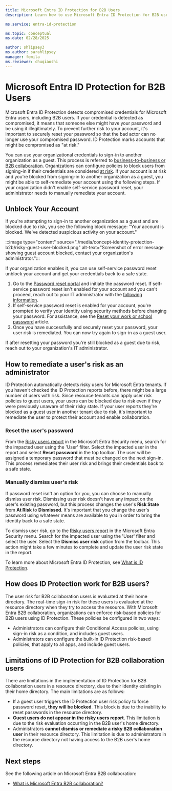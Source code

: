 ```yaml
---
title: Microsoft Entra ID Protection for B2B Users
description: Learn how to use Microsoft Entra ID Protection for B2B users to secure your organization. Discover benefits and steps to unblock accounts.

ms.service: entra-id-protection

ms.topic: conceptual
ms.date: 02/28/2025

author: shlipsey3
ms.author: sarahlipsey
manager: femila
ms.reviewer: chuqiaoshi
---
```

# Microsoft Entra ID Protection for B2B Users

Microsoft Entra ID Protection detects compromised credentials for Microsoft Entra users, including B2B users. If your credential is detected as compromised, it means that someone else might have your password and be using it illegitimately. To prevent further risk to your account, it's important to securely reset your password so that the bad actor can no longer use your compromised password. ID Protection marks accounts that might be compromised as "at risk."

You can use your organizational credentials to sign-in to another organization as a guest. This process is referred to [business-to-business or B2B collaboration](~/external-id/what-is-b2b.md). Organizations can configure policies to block users from signing-in if their credentials are considered [at risk](concept-identity-protection-risks.md). If your account is at risk and you're blocked from signing-in to another organization as a guest, you might be able to self-remediate your account using the following steps. If your organization didn't enable self-service password reset, your administrator needs to manually remediate your account.

## Unblock Your Account

If you're attempting to sign-in to another organization as a guest and are blocked due to risk, you see the following block message: "Your account is blocked. We've detected suspicious activity on your account." 

:::image type="content" source="./media/concept-identity-protection-b2b/risky-guest-user-blocked.png" alt-text="Screenshot of error message showing guest account blocked, contact your organization's administrator.":::

If your organization enables it, you can use self-service password reset unblock your account and get your credentials back to a safe state.
1. Go to the [Password reset portal](https://passwordreset.microsoftonline.com/) and initiate the password reset. If self-service password reset isn't enabled for your account and you can't proceed, reach out to your IT administrator with the [following information](#how-to-remediate-a-users-risk-as-an-administrator).
1. If self-service password reset is enabled for your account, you're prompted to verify your identity using security methods before changing your password. For assistance, see the [Reset your work or school password](https://support.microsoft.com/account-billing/reset-your-work-or-school-password-using-security-info-23dde81f-08bb-4776-ba72-e6b72b9dda9e) article.
1. Once you have successfully and securely reset your password, your user risk is remediated. You can now try again to sign-in as a guest user.

If after resetting your password you're still blocked as a guest due to risk, reach out to your organization's IT administrator.

## How to remediate a user's risk as an administrator

ID Protection automatically detects risky users for Microsoft Entra tenants. If you haven't checked the ID Protection reports before, there might be a large number of users with risk. Since resource tenants can apply user risk policies to guest users, your users can be blocked due to risk even if they were previously unaware of their risky state. If your user reports they're blocked as a guest user in another tenant due to risk, it's important to remediate the user to protect their account and enable collaboration. 

### Reset the user's password

From the [Risky users report](https://portal.azure.com/#blade/Microsoft_AAD_IAM/SecurityMenuBlade/RiskyUsers) in the Microsoft Entra Security menu, search for the impacted user using the 'User' filter. Select the impacted user in the report and select **Reset password** in the top toolbar. The user will be assigned a temporary password that must be changed on the next sign-in. This process remediates their user risk and brings their credentials back to a safe state.

### Manually dismiss user's risk

If password reset isn't an option for you, you can choose to manually dismiss user risk. Dismissing user risk doesn't have any impact on the user's existing password, but this process changes the user's **Risk State** from **At Risk** to **Dismissed**. It's important that you change the user's password using whatever means are available to you in order to bring the identity back to a safe state. 

To dismiss user risk, go to the [Risky users report](https://portal.azure.com/#blade/Microsoft_AAD_IAM/SecurityMenuBlade/RiskyUsers) in the Microsoft Entra Security menu. Search for the impacted user using the 'User' filter and select the user. Select the **Dismiss user risk** option from the toolbar. This action might take a few minutes to complete and update the user risk state in the report.

To learn more about Microsoft Entra ID Protection, see [What is ID Protection](overview-identity-protection.md).

## How does ID Protection work for B2B users?

The user risk for B2B collaboration users is evaluated at their home directory. The real-time sign-in risk for these users is evaluated at the resource directory when they try to access the resource. With Microsoft Entra B2B collaboration, organizations can enforce risk-based policies for B2B users using ID Protection. These policies be configured in two ways:

- Administrators can configure their Conditional Access policies, using sign-in risk as a condition, and includes guest users.
- Administrators can configure the built-in ID Protection risk-based policies, that apply to all apps, and include guest users.

## Limitations of ID Protection for B2B collaboration users

There are limitations in the implementation of ID Protection for B2B collaboration users in a resource directory, due to their identity existing in their home directory. The main limitations are as follows:

- If a guest user triggers the ID Protection user risk policy to force password reset, **they will be blocked**. This block is due to the inability to reset passwords in the resource directory.
- **Guest users do not appear in the risky users report**. This limitation is due to the risk evaluation occurring in the B2B user's home directory.
- Administrators **cannot dismiss or remediate a risky B2B collaboration user** in their resource directory. This limitation is due to administrators in the resource directory not having access to the B2B user's home directory.



## Next steps

See the following article on Microsoft Entra B2B collaboration:

- [What is Microsoft Entra B2B collaboration?](~/external-id/what-is-b2b.md)
